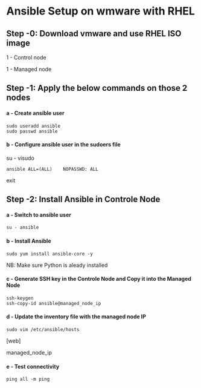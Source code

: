 # Ansible Setup on wmware with RHEL

## Step -0: Download vmware and use RHEL ISO image

1 - Control node

1 - Managed node

## Step -1: Apply the below commands on those 2 nodes

#### a - Create ansible user

```
sudo useradd ansible
sudo passwd ansible
```

#### b - Configure  ansible user in the sudoers file

su -
visudo
```
ansible ALL=(ALL)    NOPASSWD: ALL
```
exit

## Step -2: Install Ansible in Controle  Node

#### a - Switch to   ansible user 
```
su - ansible
```

#### b - Install Ansible

```
sudo yum install ansible-core -y
```
NB: Make sure Python is aleady installed

#### c - Generate  SSH key in the Controle Node and Copy it into  the Managed Node 
```
ssh-keygen
ssh-copy-id ansible@managed_node_ip
```

#### d - Update the inventory file with the managed node IP
```
sudo vim /etc/ansible/hosts
```
[web]

managed_node_ip

#### e - Test connectivity
```
ping all -m ping
```
